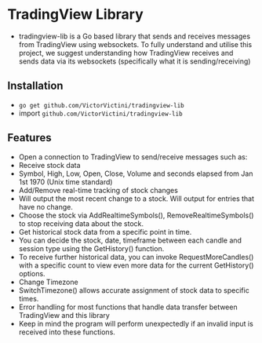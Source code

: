 # TradingView Library
- tradingview-lib is a Go based library that sends and receives messages from TradingView using websockets. To fully understand and utilise this project, we suggest understanding how TradingView receives and sends data via its websockets (specifically what it is sending/receiving)

## Installation
- `go get github.com/VictorVictini/tradingview-lib`
- import `github.com/VictorVictini/tradingview-lib`

## Features
- Open a connection to TradingView to send/receive messages such as:
 - Receive stock data
  - Symbol, High, Low, Open, Close, Volume and seconds elapsed from Jan 1st 1970 (Unix time standard)
 - Add/Remove real-time tracking of stock changes 
  - Will output the most recent change to a stock. Will output <nil> for entries that have no change.
  - Choose the stock via AddRealtimeSymbols(), RemoveRealtimeSymbols() to stop receiving data about the stock.
 - Get historical stock data from a specific point in time.
  - You can decide the stock, date, timeframe between each candle and session type using the GetHistory() function.
  - To receive further historical data, you can invoke RequestMoreCandles() with a specific count to view even more data for the current GetHistory() options.
 - Change Timezone
  - SwitchTimezone() allows accurate assignment of stock data to specific times.
 - Error handling for most functions that handle data transfer between TradingView and this library
  - Keep in mind the program will perform unexpectedly if an invalid input is received into these functions.
